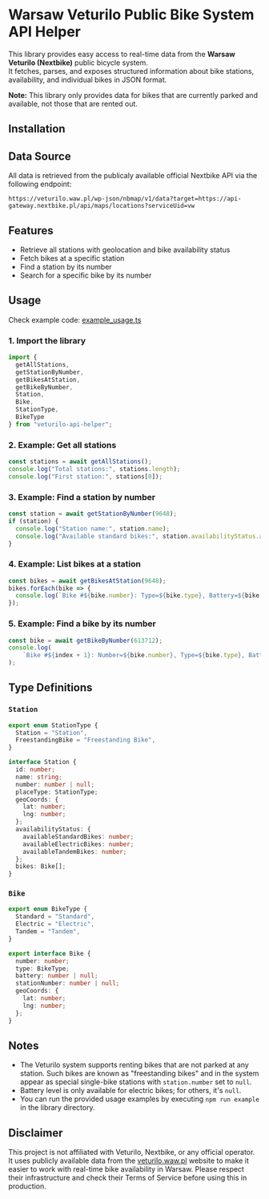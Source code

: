 # Warsaw Veturilo Public Bike System API Helper

This library provides easy access to real-time data from the **Warsaw Veturilo (Nextbike)** public bicycle system.   
It fetches, parses, and exposes structured information about bike stations, availability, and individual bikes in JSON format.

**Note:** This library only provides data for bikes that are currently parked and available, not those that are rented out.

## Installation


## Data Source

All data is retrieved from the publicaly available official Nextbike API via the following endpoint:
```
https://veturilo.waw.pl/wp-json/nbmap/v1/data?target=https://api-gateway.nextbike.pl/api/maps/locations?serviceUid=vw
```

## Features
- Retrieve all stations with geolocation and bike availability status
- Fetch bikes at a specific station
- Find a station by its number
- Search for a specific bike by its number

## Usage
Check example code: [example_usage.ts](/example/example_usage.ts)

### 1. Import the library

```ts
import {
  getAllStations,
  getStationByNumber,
  getBikesAtStation,
  getBikeByNumber,
  Station,
  Bike,
  StationType,
  BikeType
} from "veturilo-api-helper";
```

### 2. Example: Get all stations

```ts
const stations = await getAllStations();
console.log("Total stations:", stations.length);
console.log("First station:", stations[0]);
```

### 3. Example: Find a station by number

```ts
const station = await getStationByNumber(9648);
if (station) {
  console.log("Station name:", station.name);
  console.log("Available standard bikes:", station.availabilityStatus.availableStandardBikes);
}
```

### 4. Example: List bikes at a station

```ts
const bikes = await getBikesAtStation(9648);
bikes.forEach(bike => {
  console.log(`Bike #${bike.number}: Type=${bike.type}, Battery=${bike.battery ?? "N/A"}`);
});
```

### 5. Example: Find a bike by its number

```ts
const bike = await getBikeByNumber(613712);
console.log(
    `Bike #${index + 1}: Number=${bike.number}, Type=${bike.type}, Battery=${bike.battery ?? "N/A"}, Coordinates=(${bike.geoCoords.lat}, ${bike.geoCoords.lng}), Station Number=${bike.stationNumber ?? "N/A"}`
);
```

## Type Definitions

### `Station`

```ts
export enum StationType {
  Station = "Station",
  FreestandingBike = "Freestanding Bike",
}

interface Station {
  id: number;
  name: string;
  number: number | null;
  placeType: StationType;
  geoCoords: {
    lat: number;
    lng: number;
  };
  availabilityStatus: {
    availableStandardBikes: number;
    availableElectricBikes: number;
    availableTandemBikes: number;
  };
  bikes: Bike[];
}
```

### `Bike`

```ts
export enum BikeType {
  Standard = "Standard",
  Electric = "Electric",
  Tandem = "Tandem",
}

export interface Bike {
  number: number;
  type: BikeType;
  battery: number | null;
  stationNumber: number | null; 
  geoCoords: {
    lat: number;
    lng: number;
  };
}
```

## Notes
- The Veturilo system supports renting bikes that are not parked at any station. Such bikes are known as "freestanding bikes" and in the system appear as special single-bike stations with `station.number` set to `null`.
- Battery level is only available for electric bikes; for others, it's `null`.
- You can run the provided usage examples by executing `npm run example` in the library directory.

## Disclaimer
This project is not affiliated with Veturilo, Nextbike, or any official operator.  
It uses publicly available data from the [veturilo.waw.pl](https://veturilo.waw.pl) website to make it easier to work with real-time bike availability in Warsaw. Please respect their infrastructure and check their Terms of Service before using this in production.